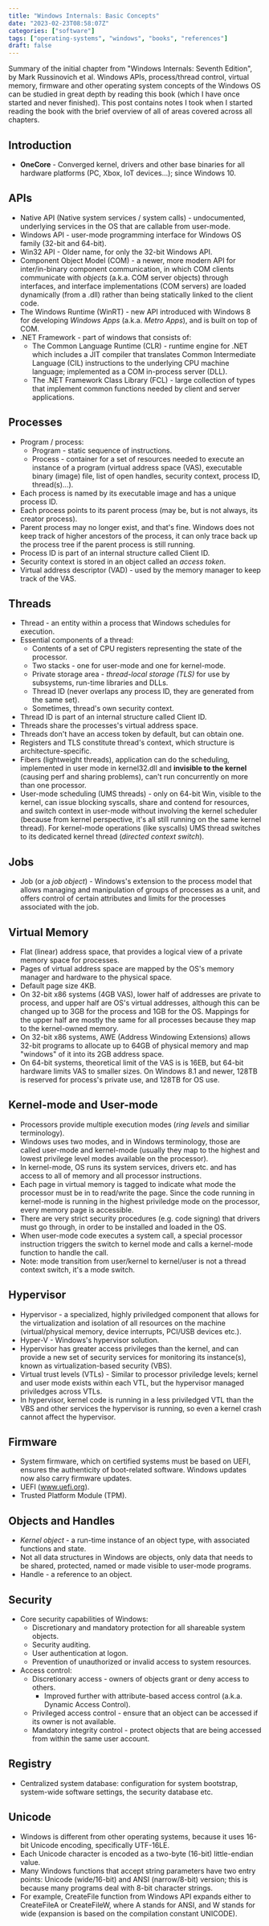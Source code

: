 ```yaml
---
title: "Windows Internals: Basic Concepts"
date: "2023-02-23T08:58:07Z"
categories: ["software"]
tags: ["operating-systems", "windows", "books", "references"]
draft: false
---
```


Summary of the initial chapter from "Windows Internals: Seventh Edition", by Mark Russinovich et al. Windows APIs,
process/thread control, virtual memory, firmware and other operating system concepts of the Windows OS can be studied
in great depth by reading this book (which I have once started and never finished). This post contains notes I took
when I started reading the book with the brief overview of all of areas covered across all chapters.

## Introduction

- **OneCore** - Converged kernel, drivers and other base binaries for all hardware platforms (PC, Xbox, IoT devices...);
  since Windows 10.

## APIs

- Native API (Native system services / system calls) - undocumented, underlying services in the OS that are callable
  from user-mode.
- Windows API - user-mode programming interface for Windows OS family (32-bit and 64-bit).
- Win32 API - Older name, for only the 32-bit Windows API.
- Component Object Model (COM) - a newer, more modern API for inter/in-binary component communication, in which COM
  clients communicate with *objects* (a.k.a. COM server objects) through interfaces, and interface implementations (COM
  servers) are loaded dynamically (from a .dll) rather than being statically linked to the client code.
- The Windows Runtime (WinRT) - new API introduced with Windows 8 for developing *Windows Apps* (a.k.a. *Metro Apps*),
  and is built on top of COM.
- .NET Framework - part of windows that consists of:
  - The Common Language Runtime (CLR) - runtime engine for .NET which includes a JIT compiler that translates
    Common Intermediate Language (CIL) instructions to the underlying CPU machine language; implemented as a COM
    in-process server (DLL).
  - The .NET Framework Class Library (FCL) - large collection of types that implement common functions needed by client
    and server applications.

## Processes

- Program / process:
  - Program - static sequence of instructions.
  - Process - container for a set of resources needed to execute an instance of a program (virtual address space (VAS),
    executable binary (image) file, list of open handles, security context, process ID, thread(s)...).
- Each process is named by its executable image and has a unique process ID.
- Each process points to its parent process (may be, but is not always, its creator process).
- Parent process may no longer exist, and that's fine. Windows does not keep track of higher ancestors of the process,
  it can only trace back up the process tree if the parent process is still running.
- Process ID is part of an internal structure called Client ID.
- Security context is stored in an object called an *access token*.
- Virtual address descriptor (VAD) - used by the memory manager to keep track of the VAS.

## Threads

- Thread - an entity within a process that Windows schedules for execution.
- Essential components of a thread:
  - Contents of a set of CPU registers representing the state of the processor.
  - Two stacks - one for user-mode and one for kernel-mode.
  - Private storage area - *thread-local storage (TLS)* for use by subsystems, run-time libraries and DLLs.
  - Thread ID (never overlaps any process ID, they are generated from the same set).
  - Sometimes, thread's own security context.
- Thread ID is part of an internal structure called Client ID.
- Threads share the processes's virtual address space.
- Threads don't have an access token by default, but can obtain one.
- Registers and TLS constitute thread's context, which structure is architecture-specific.
- Fibers (lightweight threads), application can do the scheduling, implemented in user mode in kernel32.dll and
  **invisible to the kernel** (causing perf and sharing problems), can't run concurrently on more than one processor.
- User-mode scheduling (UMS threads) - only on 64-bit Win, visible to the kernel, can issue blocking syscalls, share and
  contend for resources, and switch context in user-mode without involving the kernel scheduler (because from kernel
  perspective, it's all still running on the same kernel thread). For kernel-mode operations (like syscalls) UMS thread
  switches to its dedicated kernel thread (*directed context switch*).

## Jobs

- Job (or a *job object*) - Windows's extension to the process model that allows managing and manipulation of groups of
  processes as a unit, and offers control of certain attributes and limits for the processes associated with the job.

## Virtual Memory

- Flat (linear) address space, that provides a logical view of a private memory space for processes.
- Pages of virtual address space are mapped by the OS's memory manager and hardware to the physical space.
- Default page size 4KB.
- On 32-bit x86 systems (4GB VAS), lower half of addresses are private to process, and upper half are OS's virtual
  addresses, although this can be changed up to 3GB for the process and 1GB for the OS. Mappings for the upper half are
  mostly the same for all processes because they map to the kernel-owned memory.
- On 32-bit x86 systems, AWE (Address Windowing Extensions) allows 32-bit programs to allocate up to 64GB of physical
  memory and map "windows" of it into its 2GB address space.
- On 64-bit systems, theoretical limit of the VAS is is 16EB, but 64-bit hardware limits VAS to smaller sizes.
  On Windows 8.1 and newer, 128TB is reserved for process's private use, and 128TB for OS use.

## Kernel-mode and User-mode

- Processors provide multiple execution modes (*ring levels* and similiar terminology).
- Windows uses two modes, and in Windows terminology, those are called user-mode and kernel-mode (usually they map to
  the highest and lowest privilege level modes available on the processor).
- In kernel-mode, OS runs its system services, drivers etc. and has access to all of memory and all processor
  instructions.
- Each page in virtual memory is tagged to indicate what mode the processor must be in to read/write the page. Since the
  code running in kernel-mode is running in the highest priviledge mode on the processor, every memory page is
  accessible.
- There are very strict security procedures (e.g. code signing) that drivers must go through, in order to be installed
  and loaded in the OS.
- When user-mode code executes a system call, a special processor instruction triggers the switch to kernel mode and
  calls a kernel-mode function to handle the call.
- Note: mode transition from user/kernel to kernel/user is not a thread context switch, it's a mode switch.

## Hypervisor

- Hypervisor - a specialized, highly priviledged component that allows for the virtualization and isolation of all
  resources on the machine (virtual/physical memory, device interrupts, PCI/USB devices etc.).
- Hyper-V - Windows's hypervisor solution.
- Hypervisor has greater access privileges than the kernel, and can provide a new set of security services for
  monitoring its instance(s), known as virtualization-based security (VBS).
- Virtual trust levels (VTLs) - Similar to processor priviledge levels; kernel and user mode exists within each VTL,
  but the hypervisor managed priviledges across VTLs.
- In hypervisor, kernel code is running in a less priviledged VTL than the VBS and other services the hypervisor is
  running, so even a kernel crash cannot affect the hypervisor.

## Firmware

- System firmware, which on certified systems must be based on UEFI, ensures the authenticity of boot-related software.
  Windows updates now also carry firmware updates.
- UEFI (www.uefi.org).
- Trusted Platform Module (TPM).

## Objects and Handles

- *Kernel object* - a run-time instance of an object type, with associated functions and state.
- Not all data structures in Windows are objects, only data that needs to be shared, protected, named or made visible to
  user-mode programs.
- Handle - a reference to an object.

## Security

- Core security capabilities of Windows:
  - Discretionary and mandatory protection for all shareable system objects.
  - Security auditing.
  - User authentication at logon.
  - Prevention of unauthorized or invalid access to system resources.
- Access control:
  - Discretionary access - owners of objects grant or deny access to others.
    - Improved further with attribute-based access control (a.k.a. Dynamic Access Control).
  - Privileged access control - ensure that an object can be accessed if its owner is not available.
  - Mandatory integrity control - protect objects that are being accessed from within the same user account.

## Registry

- Centralized system database: configuration for system bootstrap, system-wide software settings, the security database
  etc.

## Unicode

- Windows is different from other operating systems, because it uses 16-bit Unicode encoding, specifically UTF-16LE.
- Each Unicode character is encoded as a two-byte (16-bit) little-endian value.
- Many Windows functions that accept string parameters have two entry points: Unicode (wide/16-bit) and
  ANSI (narrow/8-bit) version; this is because many programs deal with 8-bit character strings.
- For example, CreateFile function from Windows API expands either to CreateFileA or CreateFileW, where A stands for
  ANSI, and W stands for wide (expansion is based on the compilation constant UNICODE).
